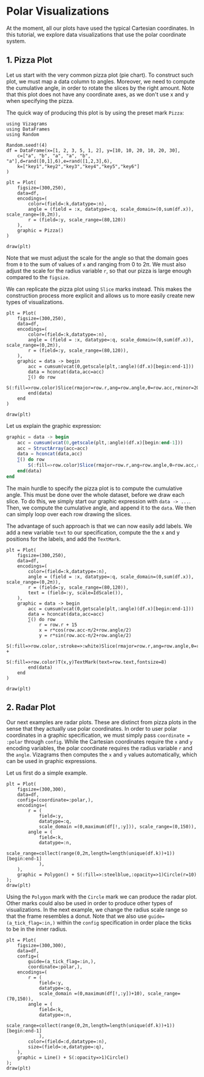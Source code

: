 # Polar Visualizations

At the moment, all our plots have used the typical Cartesian coordinates. In this tutorial,
we explore data visualizations that use the polar coordinate system.

## 1. Pizza Plot

Let us start with the very common pizza plot (pie chart).
To construct such plot, we must map a data column to angles. Moreover,
we need to compute the cumulative angle, in order to rotate the slices by
the right amount. Note that this plot does not have any coordinate axes, as we
don't use x and y when specifying the pizza.

The quick way of producing this plot is by using the preset mark `Pizza`:

```@example 1
using Vizagrams
using DataFrames
using Random

Random.seed!(4)
df = DataFrame(x=[1, 2, 3, 5, 1, 2], y=[10, 10, 20, 10, 20, 30],
    c=["a", "b", "a", "a", "b", "a"],d=rand([0,1],6),e=rand([1,2,3],6),
    k=["key1","key2","key3","key4","key5","key6"]
)

plt = Plot(
    figsize=(300,250),
    data=df,
    encodings=(
        color=(field=:k,datatype=:n),
        angle = (field = :x, datatype=:q, scale_domain=(0,sum(df.x)), scale_range=(0,2π)),
        r = (field=:y, scale_range=(80,120))
    ),
    graphic = Pizza()
)

draw(plt)
```

Note that we must adjust the scale for the angle so that the domain goes from `0` to the sum of values of `x` and
ranging from 0 to 2π. We must also adjust the scale for the radius variable `r`, so that our pizza is large enough
compared to the `figsize`.

We can replicate the pizza plot using `Slice` marks instead. This makes the construction process more explicit
and allows us to more easily create new types of visualizations.

```@example 1
plt = Plot(
    figsize=(300,250),
    data=df,
    encodings=(
        color=(field=:k,datatype=:n),
        angle = (field = :x, datatype=:q, scale_domain=(0,sum(df.x)), scale_range=(0,2π)),
        r = (field=:y, scale_range=(80,120)),
    ),
    graphic = data -> begin
        acc = cumsum(vcat(0,getscale(plt,:angle)(df.x)[begin:end-1]))
        data = hconcat(data,acc=acc)
        ∑() do row
            S(:fill=>row.color)Slice(rmajor=row.r,ang=row.angle,θ=row.acc,rminor=20)
        end(data)
    end
)

draw(plt)
```

Let us explain the graphic expression:
```julia
graphic = data -> begin
    acc = cumsum(vcat(0,getscale(plt,:angle)(df.x)[begin:end-1]))
    acc = StructArray(acc=acc)
    data = hconcat(data,acc)
    ∑() do row
        S(:fill=>row.color)Slice(rmajor=row.r,ang=row.angle,θ=row.acc,rminor=20)
    end(data)
end
```
The main hurdle to specify the pizza plot is to compute the cumulative angle. This must
be done over the whole dataset, before we draw each slice. To do this, we simply
start our graphic expression with `data -> ...`. Then, we compute the cumulative angle,
and append it to the `data`. We then can simply loop over each row drawing the slices.

The advantage of such approach is that we can now easily add labels. We add a new
variable `text` to our specification, compute the
the x and y positions for the labels, and add the `TextMark`.

```@example 1
plt = Plot(
    figsize=(300,250),
    data=df,
    encodings=(
        color=(field=:k,datatype=:n),
        angle = (field = :x, datatype=:q, scale_domain=(0,sum(df.x)), scale_range=(0,2π)),
        r = (field=:y, scale_range=(80,120)),
        text = (field=:y, scale=IdScale()),
    ),
    graphic = data -> begin
        acc = cumsum(vcat(0,getscale(plt,:angle)(df.x)[begin:end-1]))
        data = hconcat(data,acc=acc)
        ∑() do row
            r = row.r + 15
            x = r*cos(row.acc-π/2+row.angle/2)
            y = r*sin(row.acc-π/2+row.angle/2)
            S(:fill=>row.color,:stroke=>:white)Slice(rmajor=row.r,ang=row.angle,θ=row.acc,rminor=20) +
            S(:fill=>row.color)T(x,y)TextMark(text=row.text,fontsize=8)
        end(data)
    end
)

draw(plt)
```

## 2. Radar Plot

Our next examples are radar plots. These are distinct from pizza plots in the sense that they
actually use polar coordinates. In order to user polar coordinates in a graphic specification,
we must simply pass `coordinate = :polar` through `config`. While the Cartesian coordinates
require the `x` and `y` encoding variables, the polar coordinate requires the radius variable `r`
and the `angle`. Vizagrams then computes the `x` and `y` values automatically, which can be used
in graphic expressions.

Let us first do a simple example.
```@example 1
plt = Plot(
    figsize=(300,300),
    data=df,
    config=(coordinate=:polar,),
    encodings=(
        r = (
            field=:y,
            datatype=:q,
            scale_domain =(0,maximum(df[!,:y])), scale_range=(0,150)),
        angle = (
            field=:k,
            datatype=:n,
            scale_range=collect(range(0,2π,length=length(unique(df.k))+1))[begin:end-1]
            ),
    ),
    graphic = Polygon() + S(:fill=>:steelblue,:opacity=>1)Circle(r=10)
);
draw(plt)
```

Using the `Polygon` mark with the `Circle` mark we can produce the radar plot. Other marks could also be used
in order to produce other types of visualizations. In the next example, we change the radius scale range
so that the frame resembles a donut. Note that we also use `guide=(a_tick_flag=:in,)` within the `config` specification
in order place the ticks to be in the inner radius.

```@example 1
plt = Plot(
    figsize=(300,300),
    data=df,
    config=(
        guide=(a_tick_flag=:in,),
        coordinate=:polar,),
    encodings=(
        r = (
            field=:y,
            datatype=:q,
            scale_domain =(0,maximum(df[!,:y])+10), scale_range=(70,150)),
        angle = (
            field=:k,
            datatype=:n,
            scale_range=collect(range(0,2π,length=length(unique(df.k))+1))[begin:end-1]
            ),
        color=(field=:d,datatype=:n),
        size=(field=:e,datatype=:q),
    ),
    graphic = Line() + S(:opacity=>1)Circle()
);
draw(plt)
```
